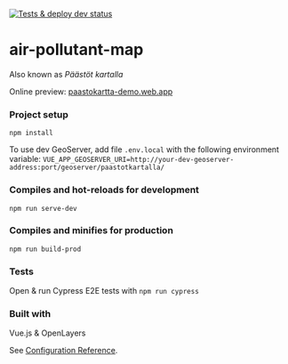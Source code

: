 [![Tests & deploy dev status](https://github.com/sykefi/air-pollutant-map/workflows/Tests%20%26%20deploy%20dev/badge.svg)](https://github.com/sykefi/air-pollutant-map/actions)

# air-pollutant-map

Also known as _Päästöt kartalla_

Online preview: [paastokartta-demo.web.app](https://paastokartta-demo.web.app/)

### Project setup

```
npm install
```

To use dev GeoServer, add file `.env.local` with the following environment variable: 
`VUE_APP_GEOSERVER_URI=http://your-dev-geoserver-address:port/geoserver/paastotkartalla/`


### Compiles and hot-reloads for development

`npm run serve-dev`

### Compiles and minifies for production

`npm run build-prod`

### Tests

Open & run Cypress E2E tests with
`npm run cypress`

### Built with

Vue.js & OpenLayers

See [Configuration Reference](https://cli.vuejs.org/config/).
